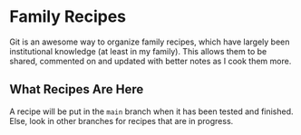 # Family Recipes

Git is an awesome way to organize family recipes, which have largely been institutional knowledge (at least in my family). This allows them to be shared, commented on and updated with better notes as I cook them more.

## What Recipes Are Here
A recipe will be put in the `main` branch when it has been tested and finished. Else, look in other branches for recipes that are in progress. 


 
